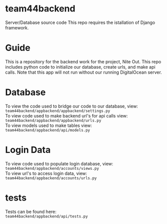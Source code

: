 # team44backend

Server/Database source code
This repo requires the istallation of Django framework.

# Guide
This is a repository for the backend work for the project, Nite Out. This repo includes python code to initialize our database,
create urls, and make api calls.
Note that this app will not run without our running DigitalOcean server.
# Database
To view the code used to bridge our code to our database, view:\
```team44backend/appbackend/appbackend/settings.py```\
To view code used to make backend url's for api calls view:\
```team44backend/appbackend/appbackend/urls.py```\
To view models used to make tables view:\
```team44backend/appbackend/api/models.py```
# Login Data
To view code used to populate login database, view:\
```team44backend/appbackend/accounts/views.py```\
To view url's to access login data, view:\
```team44backend/appbackend/accounts/urls.py```
 # tests
 Tests can be found here:\
```team44backend/appbackend/api/tests.py```

